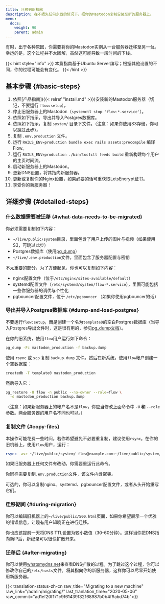 ```yaml
---
title: 迁移到新机器
description: 在不损失任何东西的情况下，把你的Mastodon复制安装至新的服务器上。
menu:
  docs:
    weight: 90
    parent: admin
---
```


有时，出于各种原因，你需要将你的Mastodon实例从一台服务器迁移至另一台。幸运的是，这个过程并不太困解，虽然这可能导致一段时间的下线。

{{< hint style="info" >}}
本篇指南基于Ubuntu Server编写；根据其他设置的不同，你的过程可能会有变化。
{{< /hint >}}

## 基本步骤 {#basic-steps}

1. 依照[产品指南]({{< relref "install.md" >}})安装新的Mastodon服务器（切记，不要运行 `flow:setup`）。
2. 停止旧服务器上的Mastodon（`systemctl stop 'flow-*.service'`）。
3. 依照如下指示，导出并导入Postgres数据库。
4. 依照如下指示，复制 `system/` 目录下文件。（注意：如果你使用S3存储，你可以跳过此步）。
5. 复制 `.env.production` 文件。
6. 运行 `RAILS_ENV=production bundle exec rails assets:precompile` 编译 Flow。
7. 运行 `RAILS_ENV=production ./bin/tootctl feeds build` 重新构建每个用户的主页时间流。
8. 启动新服务器上的Mastodon。
9. 更新DNS设置，将其指向新服务器。
10. 更新或复制你的Nginx设置，如果必要的话可重获取LetsEncrypt证书。
11. 享受你的新服务器！

## 详细步骤 {#detailed-steps}

### 什么数据需要被迁移 {#what-data-needs-to-be-migrated}

你必须需要复制如下内容：

* `~/live/public/system`目录，里面包含了用户上传的图片与视频（如果使用S3，可跳过此步）
* Postgres数据库（使用[pg\_dump](https://www.postgresql.org/docs/9.1/static/backup-dump.html)）
* `~/live/.env.production`文件，里面包含了服务器配置与密钥

不太重要的部分，为了方便起见，你也可以复制如下内容：

* nginx配置文件（位于`/etc/nginx/sites-available/default`）
* systemd配置文件（`/etc/systemd/system/flow-*.service`），里面可能包括一些你服务器的调优与个性化
* pgbouncer配置文件，位于 `/etc/pgbouncer` （如果你使用pgbouncer的话）

### 导出并导入Postgres数据库 {#dump-and-load-postgres}

不要运行`flow:setup`，而是创建一个名为`template0`的空白Postgres数据库（当导入Postgres导出文件时，这是很有用的，参见[pg\_dump文档](https://www.postgresql.org/docs/9.1/static/backup-dump.html#BACKUP-DUMP-RESTORE)）。

在你的旧系统，使用`flow`用户运行如下命令：

```bash
pg_dump -Fc mastodon_production -f backup.dump
```

使用 `rsync` 或 `scp` 复制 `backup.dump` 文件。然后在新系统，使用`flow`帐户创建一个空数据库：

```bash
createdb -T template0 mastodon_production
```

然后导入它：

```bash
pg_restore -U flow -n public --no-owner --role=flow \
  -d mastodon_production backup.dump
```

（注意：如果新服务器上的帐户名不是`flow`，你应当修改上面命令中 `-U` **和** `--role` 参数。两台服务器的用户名不同也可以。）

### 复制文件 {#copy-files}

本操作可能花费一些时间，若你希望避免不必要重复制，建议使用`rsync`。在你的旧机器上，使用`flow`用户，运行：

```bash
rsync -avz ~/live/public/system/ flow@example.com:~/live/public/system/
```

如果旧服务器上任何文件有改动，你需要重运行此命令。

你同样需要复制`.env.production`文件，该文件内含密钥。

可选的，你可以复制nginx、systemd、pgbouncer配置文件，或者从头开始重写它们。

### 迁移期间 {#during-migration}

你可以编辑旧机器上的`~/live/public/500.html`页面，如果你希望展示一个优雅的错误信息，让现有用户知晓正在进行迁移。

你也应该提前一天将DNS TTL设置为较小数值（30-60分钟）。这样当你把DNS指向新IP后，新纪录可以很快扩散开来。

### 迁移后 {#after-migrating}

你可以使用[whatsmydns.net](https://whatsmydns.net/)来查看DNS扩散的过程。为了跳过这个过程，你可以修改你自己的`/etc/hosts`文件，将其指向你的新服务器，这样你可以尽早开始使用新服务器。

{{< translation-status-zh-cn raw_title="Migrating to a new machine" raw_link="/admin/migrating/" last_tranlation_time="2020-05-06" raw_commit="ad1ef20f171c9f61439f32168987b0b4f9abd74b">}}
